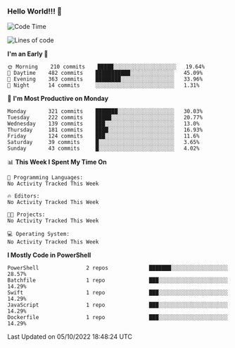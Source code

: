 ### Hello World!!! 👋

<!--
**kekotek/kekotek** is a ✨ _special_ ✨ repository because its `README.md` (this file) appears on your GitHub profile.

Here are some ideas to get you started:

- 🔭 I’m currently working on ...
- 🌱 I’m currently learning ...
- 👯 I’m looking to collaborate on ...
- 🤔 I’m looking for help with ...
- 💬 Ask me about ...
- 📫 How to reach me: ...
- 😄 Pronouns: ...
- ⚡ Fun fact: ...
-->

<!--START_SECTION:waka-->
![Code Time](http://img.shields.io/badge/Code%20Time-361%20hrs%2013%20mins-blue)

![Lines of code](https://img.shields.io/badge/From%20Hello%20World%20I%27ve%20Written-19%20Thousand%20lines%20of%20code-blue)

**I'm an Early 🐤** 

```text
🌞 Morning    210 commits    █████░░░░░░░░░░░░░░░░░░░░   19.64% 
🌆 Daytime    482 commits    ███████████░░░░░░░░░░░░░░   45.09% 
🌃 Evening    363 commits    ████████░░░░░░░░░░░░░░░░░   33.96% 
🌙 Night      14 commits     ░░░░░░░░░░░░░░░░░░░░░░░░░   1.31%

```
📅 **I'm Most Productive on Monday** 

```text
Monday       321 commits    ███████░░░░░░░░░░░░░░░░░░   30.03% 
Tuesday      222 commits    █████░░░░░░░░░░░░░░░░░░░░   20.77% 
Wednesday    139 commits    ███░░░░░░░░░░░░░░░░░░░░░░   13.0% 
Thursday     181 commits    ████░░░░░░░░░░░░░░░░░░░░░   16.93% 
Friday       124 commits    ███░░░░░░░░░░░░░░░░░░░░░░   11.6% 
Saturday     39 commits     █░░░░░░░░░░░░░░░░░░░░░░░░   3.65% 
Sunday       43 commits     █░░░░░░░░░░░░░░░░░░░░░░░░   4.02%

```


📊 **This Week I Spent My Time On** 

```text
💬 Programming Languages: 
No Activity Tracked This Week

🔥 Editors: 
No Activity Tracked This Week

🐱‍💻 Projects: 
No Activity Tracked This Week

💻 Operating System: 
No Activity Tracked This Week

```

**I Mostly Code in PowerShell** 

```text
PowerShell               2 repos             ███████░░░░░░░░░░░░░░░░░░   28.57% 
Batchfile                1 repo              ███░░░░░░░░░░░░░░░░░░░░░░   14.29% 
Swift                    1 repo              ███░░░░░░░░░░░░░░░░░░░░░░   14.29% 
JavaScript               1 repo              ███░░░░░░░░░░░░░░░░░░░░░░   14.29% 
Dockerfile               1 repo              ███░░░░░░░░░░░░░░░░░░░░░░   14.29%

```



 Last Updated on 05/10/2022 18:48:24 UTC
<!--END_SECTION:waka-->
